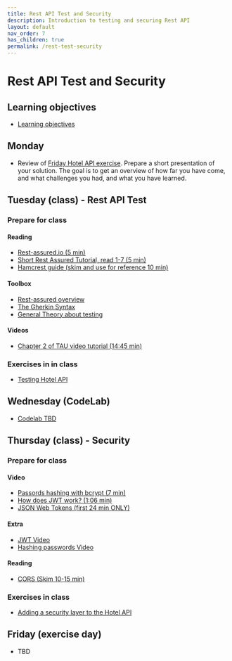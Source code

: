 ```yaml
---
title: Rest API Test and Security
description: Introduction to testing and securing Rest API
layout: default
nav_order: 7
has_children: true
permalink: /rest-test-security
---
```


# Rest API Test and Security

## Learning objectives

- [Learning objectives](./learningobjectives.md)

## Monday

- Review of [Friday Hotel API exercise](../rest_intro/exercises/hotel_api.md). Prepare a short presentation of your solution. The goal is to get an overview of how far you have come, and what challenges you had, and what you have learned.

## Tuesday (class) - Rest API Test

### Prepare for class

#### Reading

- [Rest-assured.io (5 min)](http://rest-assured.io/)
- [Short Rest Assured Tutorial, read 1-7 (5 min)](https://www.baeldung.com/rest-assured-tutorial)
- [Hamcrest guide (skim and use for reference 10 min)](https://www.baeldung.com/java-junit-hamcrest-guide)

#### Toolbox

- [Rest-assured overview](../toolbox/test/rest_assured.md)
- [The Gherkin Syntax](../toolbox/test//gherkin.md)
- [General Theory about testing](../toolbox/test/testteori.md)

#### Videos

- [Chapter 2 of TAU video tutorial (14:45 min)](https://testautomationu.applitools.com/automating-your-api-tests-with-rest-assured/chapter2.html)

### Exercises in in class

- [Testing Hotel API](./exercises/hotel_test.md)

## Wednesday (CodeLab)

- [Codelab TBD](./exercises/codelab.md)

## Thursday (class) - Security

### Prepare for class

#### Video

- [Passords hashing with bcrypt (7 min)](https://www.youtube.com/watch?t=1&v=O6cmuiTBZVs)
- [How does JWT work? (1:06 min)](https://www.youtube.com/watch?t=test&v=K6pwjJ5h0Gg)
- [JSON Web Tokens (first 24 min ONLY)](https://www.youtube.com/watch?t=1&v=oXxbB5kv9OA)

#### Extra

- [JWT Video](https://cphbusiness.cloud.panopto.eu/Panopto/Pages/Viewer.aspx?id=d329a3f7-1a16-41d9-9e92-b13200c2a4b0)
- [Hashing passwords Video](https://cphbusiness.cloud.panopto.eu/Panopto/Pages/Viewer.aspx?id=9d3b7d78-48cc-4286-8ebb-b13200acb994)

#### Reading

- [CORS (Skim 10-15 min)](https://developer.mozilla.org/en-US/docs/Web/HTTP/CORS)

### Exercises in class

- [Adding a security layer to the Hotel API](./exercises/hotel_security.md)

## Friday (exercise day)

- TBD
